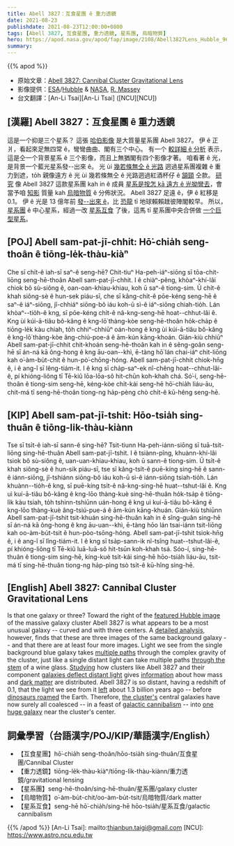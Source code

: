 ```yaml
---
title: Abell 3827：互食星團 ê 重力透鏡
date: 2021-08-23
publishdate: 2021-08-23T12:00:00+0800
tags: [Abell 3827, 互食星團, 重力透鏡, 星系團, 烏暗物質]
hero: https://apod.nasa.gov/apod/fap/image/2108/Abell3827Lens_Hubble_960.jpg
summary:
---
```


{{% apod %}}

- 原始文章：[Abell 3827: Cannibal Cluster Gravitational Lens](https://apod.nasa.gov/apod/ap210823.html)
- 影像提供：[ESA](https://www.esa.int/)/[Hubble](https://esahubble.org/) & [NASA](https://www.nasa.gov/), [R. Massey](http://www.astro.dur.ac.uk/~rjm/cv.php)
- 台文翻譯：[An-Li Tsai][An-Li Tsai] ([NCU][NCU])

## [漢羅] Abell 3827：互食星團 ê 重力透鏡
這是一个抑是三个星系？
這張 [哈伯影像][featured Hubble image] 是大質量星系團 Abell 3827。
伊 ê 正爿，看起來足無四常 ê，彎彎曲曲、閣有三个中心。
有一个 [較詳細 ê 分析][detailed analysis] 表示，這是仝一个背景星系 ê 三个影像，而且上無猶閣有四个影像才著。
咱看著 ê 光，是背景一个藍光星系發--出來 ê。
光 ùi [幾若條無仝 ê 光路][multiple paths] 迵過星系團複雜 ê 重力到遮，to̍h 親像遠方 ê 光 ùi 幾若條無仝 ê 光路迵過紅酒杯仔 ê [頷頸][through the stem] 仝款。
[研究][Studying] 像 Abell 3827 這款星系團 kah in ê 成員 [星系是按怎 kā 遠方 ê 光拗彎去][galaxies deflect distant light]，會當予咱 [知影][information] 質量 kah [烏暗物質][dark matter] ê 分佈狀況。
Abell 3827 足遠 ê，伊 ê 紅移是 0.1。
伊 ê 光是 13  億年前 [發--出來 ê][left]，比 [恐龍][dinosaurs roamed] tī 地球賴賴趖彼陣閣較早。
所以，[星系團][the cluster's] ê 中心星系，經過一改 [星系互食][galactic cannibalism] 了後，這馬 tī 星系團中央合併做 [一个巨型星系][one huge galaxy]。

## [POJ] Abell sam-pat-jī-chhit: Hō͘-chia̍h seng-thoân ê tiōng-le̍k-thàu-kiàⁿ
Che sī chi̍t-ê iah-sī saⁿ-ê seng-hē?
Chit-tiuⁿ Ha-peh-iáⁿ-siōng sī tōa-chit-liōng seng-hē-thoân Abell sam-pat-jī-chhit.
I ê chiàⁿ-pêng, khòaⁿ-khí-lâi chiok bô sù-siông ê, oan-oan-khiau-khiau, koh ū saⁿ-ê tiong-sim.
Ū chi̍t-ê khah siông-sè ê hun-sek piáu-sī, che sī kâng-chi̍t-ê pōe-kéng seng-hē ê saⁿ-ê iáⁿ-siōng, jî-chhiáⁿ siōng-bô iáu koh-ū sì-ê iáⁿ-siōng chiah-tio̍h.
Lán khòaⁿ--tio̍h-ê kng, sī pōe-kéng chi̍t-ê nâ-kng-seng-hē hoat--chhut-lâi ê.
Kng ùi kúi-ā-tiâu bô-kâng ê kng-lō͘ thàng-kòe seng-hē-thoân ho̍k-cha̍p ê tiōng-le̍k kàu chiah, to̍h chhiⁿ-chhiūⁿ oán-hong ê kng ùi kúi-ā-tiâu bô-kâng ê kng-lō͘ thàng-kòe âng-chiú-poe-á ê ām-kún kāng-khoán.
Gián-kiù chhiūⁿ Abell sam-pat-jī-chhit chit-khoán seng-hē-thoân kah in ê sêng-goân seng-hē sī án-ná kā ông-hong ê kng āu-oan--khì, ē-tàng hō͘ lán chai-iáⁿ chit-liōng kah o͘-àm-bu̍t-chit ê hun-pò͘-chōng-hóng.
Abell sam-pat-jī-chhit chiok-hn̄g ê, i ê ang-î sī lêng-tiám-it.
I ê kng sī cha̍p-saⁿ-ek nî-chêng hoat--chhut-lâi-ê, pí khióng-liông tī Tē-kiû lōa-lōa-sô hit-chūn koh-khah chá.
Só͘-í, seng-hē-thoân ê tiong-sim seng-hē, kéng-kòe chi̍t-kái seng-hē hō͘-chia̍h liáu-āu, chit-má tī seng-hē-thoân tiong-ng ha̍p-pèng chò chi̍t-ê kū-hêng seng-hē.

## [KIP] Abell sam-pat-jī-tshit: Hōo-tsia̍h sing-thuân ê tiōng-li̍k-thàu-kiànn
Tse sī tsi̍t-ê iah-sī sann-ê sing-hē?
Tsit-tiunn Ha-peh-iánn-siōng sī tuā-tsit-liōng sing-hē-thuân Abell sam-pat-jī-tshit.
I ê tsiànn-pîng, khuànn-khí-lâi tsiok bô sù-siông ê, uan-uan-khiau-khiau, koh ū sann-ê tiong-sim.
Ū tsi̍t-ê khah siông-sè ê hun-sik piáu-sī, tse sī kâng-tsi̍t-ê puē-kíng sing-hē ê sann-ê iánn-siōng, jî-tshiánn siōng-bô iáu koh-ū sì-ê iánn-siōng tsiah-tio̍h.
Lán khuànn--tio̍h-ê kng, sī puē-kíng tsi̍t-ê nâ-kng-sing-hē huat--tshut-lâi ê.
Kng uì kuí-ā-tiâu bô-kâng ê kng-lōo thàng-kuè sing-hē-thuân ho̍k-tsa̍p ê tiōng-li̍k kàu tsiah, to̍h tshinn-tshiūnn uán-hong ê kng uì kuí-ā-tiâu bô-kâng ê kng-lōo thàng-kuè âng-tsiú-pue-á ê ām-kún kāng-khuán.
Gián-kiù tshiūnn Abell sam-pat-jī-tshit tsit-khuán sing-hē-thuân kah in ê sîng-guân sing-hē sī án-ná kā ông-hong ê kng āu-uan--khì, ē-tàng hōo lán tsai-iánn tsit-liōng kah oo-àm-bu̍t-tsit ê hun-pòo-tsōng-hóng.
Abell sam-pat-jī-tshit tsiok-hn̄g ê, i ê ang-î sī lîng-tiám-it.
I ê kng sī tsa̍p-sann-ik nî-tsîng huat--tshut-lâi-ê, pí khióng-liông tī Tē-kiû luā-luā-sô hit-tsūn koh-khah tsá.
Sóo-í, sing-hē-thuân ê tiong-sim sing-hē, kíng-kuè tsi̍t-kái sing-hē hōo-tsia̍h liáu-āu, tsit-má tī sing-hē-thuân tiong-ng ha̍p-pìng tsò tsi̍t-ê kū-hîng sing-hē.

## [English] Abell 3827: Cannibal Cluster Gravitational Lens
Is that one galaxy or three?
Toward the right of the [featured Hubble image][featured Hubble image] of the massive galaxy cluster Abell 3827 is what appears to be a most unusual galaxy -- curved and with three centers.
A [detailed analysis][detailed analysis], however, finds that these are three images of the same background galaxy -- and that there are at least four more images.
Light we see from the single background blue galaxy takes [multiple paths][multiple paths] through the complex gravity of the cluster, just like a single distant light can take multiple paths [through the stem][through the stem] of a wine glass.
[Studying][Studying] how clusters like Abell 3827 and their component [galaxies deflect distant light][galaxies deflect distant light] gives [information][information] about how mass and [dark matter][dark matter] are distributed.
Abell 3827 is so distant, having a redshift of 0.1, that the light we see from it [left][left] about 1.3 billion years ago -- before [dinosaurs roamed][dinosaurs roamed] the Earth.
Therefore, [the cluster's][the cluster's] central galaxies have now surely all coalesced -- in a feast of [galactic cannibalism][galactic cannibalism] -- into [one huge galaxy][one huge galaxy] near the cluster's center.

## 詞彙學習（台語漢字/POJ/KIP/華語漢字/English）


- 【互食星團】hō͘-chia̍h seng-thoân/hōo-tsia̍h sing-thuân/互食星團/Cannibal Cluster
- 【重力透鏡】tiōng-le̍k-thàu-kiàⁿ/tiōng-li̍k-thàu-kiànn/重力透鏡/gravitational lensing
- 【星系團】seng-hē-thoân/sing-hē-thuân/星系團/galaxy cluster
- 【烏暗物質】o͘-àm-bu̍t-chit/oo-àm-bu̍t-tsit/烏暗物質/dark matter
- 【星系互食】seng-hē hō͘-chia̍h/sing-hē hōo-tsia̍h/星系互食/galactic cannibalism


{{% /apod %}}
[An-Li Tsai]: mailto:thianbun.taigi@gmail.com
[NCU]: https://www.astro.ncu.edu.tw


[featured Hubble image]:https://esahubble.org/images/potw2118a/
[detailed analysis]:https://academic.oup.com/mnras/article/477/1/669/4974390
[multiple paths]:https://en.wikipedia.org/wiki/Gravitational_lens
[through the stem]:https://youtu.be/vLp6CwElGP4
[Studying]:https://i.pinimg.com/originals/94/6e/ff/946eff7741c6af1436dfe4975d31d95c.jpg
[galaxies deflect distant light]:https://youtu.be/VeAVmp9MLH4
[information]:https://aasnova.org/2020/07/21/the-fault-in-our-unaligned-stars/
[dark matter]:https://science.nasa.gov/astrophysics/focus-areas/what-is-dark-energy
[left]:http://www.astro.ucla.edu/~wright/CosmoCalc.html
[dinosaurs roamed]:https://youtu.be/3_UJOdFx89I
[the cluster's]:https://apod.nasa.gov/apod/ap980831.html
[galactic cannibalism]:https://www.universetoday.com/89086/galactic-cannibalism/
[one huge galaxy]:https://en.wikipedia.org/wiki/ESO_146-5
